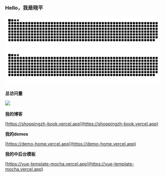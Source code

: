### Hello，我是晓平

![github contribution grid snake animation](https://raw.githubusercontent.com/shoppingzh/shoppingzh/output/github-contribution-grid-snake-dark.svg#gh-dark-mode-only)![github contribution grid snake animation](https://raw.githubusercontent.com/shoppingzh/shoppingzh/output/github-contribution-grid-snake.svg#gh-light-mode-only)




**总访问量**

![](https://profile-counter.glitch.me/shoppingzh/count.svg)


**我的博客**

[https://shoppingzh-book.vercel.app](https://shoppingzh-book.vercel.app)

**我的demos**

[https://demo-home.vercel.app](https://demo-home.vercel.app)

**我的中后台模板**

[https://vue-template-mocha.vercel.app](https://vue-template-mocha.vercel.app)
